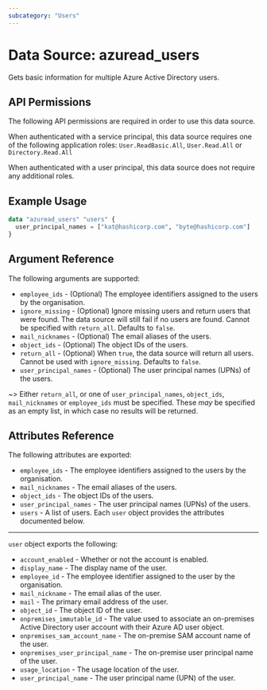 ```yaml
---
subcategory: "Users"
---
```


# Data Source: azuread_users

Gets basic information for multiple Azure Active Directory users.

## API Permissions

The following API permissions are required in order to use this data source.

When authenticated with a service principal, this data source requires one of the following application roles: `User.ReadBasic.All`, `User.Read.All` or `Directory.Read.All`

When authenticated with a user principal, this data source does not require any additional roles.

## Example Usage

```terraform
data "azuread_users" "users" {
  user_principal_names = ["kat@hashicorp.com", "byte@hashicorp.com"]
}
```

## Argument Reference

The following arguments are supported:

* `employee_ids` - (Optional) The employee identifiers assigned to the users by the organisation.
* `ignore_missing` - (Optional) Ignore missing users and return users that were found. The data source will still fail if no users are found. Cannot be specified with `return_all`. Defaults to `false`.
* `mail_nicknames` - (Optional) The email aliases of the users.
* `object_ids` - (Optional) The object IDs of the users.
* `return_all` - (Optional) When `true`, the data source will return all users. Cannot be used with `ignore_missing`. Defaults to `false`.
* `user_principal_names` - (Optional) The user principal names (UPNs) of the users.

~> Either `return_all`, or one of `user_principal_names`, `object_ids`, `mail_nicknames` or `employee_ids` must be specified. These _may_ be specified as an empty list, in which case no results will be returned.

## Attributes Reference

The following attributes are exported:

* `employee_ids` - The employee identifiers assigned to the users by the organisation.
* `mail_nicknames` - The email aliases of the users.
* `object_ids` - The object IDs of the users.
* `user_principal_names` - The user principal names (UPNs) of the users.
* `users` - A list of users. Each `user` object provides the attributes documented below.

---

`user` object exports the following:

* `account_enabled` - Whether or not the account is enabled.
* `display_name` - The display name of the user.
* `employee_id` - The employee identifier assigned to the user by the organisation.
* `mail_nickname` - The email alias of the user.
* `mail` - The primary email address of the user.
* `object_id` - The object ID of the user.
* `onpremises_immutable_id` - The value used to associate an on-premises Active Directory user account with their Azure AD user object.
* `onpremises_sam_account_name` - The on-premise SAM account name of the user.
* `onpremises_user_principal_name` - The on-premise user principal name of the user.
* `usage_location` - The usage location of the user.
* `user_principal_name` - The user principal name (UPN) of the user.
